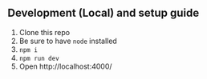 
## Development (Local) and setup guide

1. Clone this repo
2. Be sure to have `node` installed
3. `npm i`
4. `npm run dev`
5. Open http://localhost:4000/

